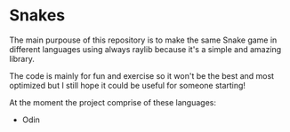 #  S n a k e s 
 
 The main purpouse of this repository is to make the same Snake game in different languages using always raylib because it's a simple and amazing library.

The code is mainly for fun and exercise so it won't be the best and most optimized but I still hope it could be useful for someone starting!

At the moment the project comprise of these languages:
- Odin
